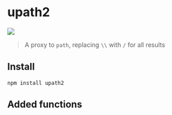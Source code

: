 # upath2

![](https://david-dm.org/bluelovers/node-upath2.svg)

> A proxy to `path`, replacing `\\` with `/` for all results

Install
---

`npm install upath2`

Added functions
---------------
